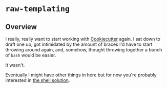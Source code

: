 # `raw-templating`

<!--[![Coverage Status](https://img.shields.io/coveralls/github/thecjharries/raw-templating/dev)](https://coveralls.io/github/thecjharries/raw-templating?branch=dev)-->
<!--[![CircleCI](https://img.shields.io/circleci/build/github/thecjharries/raw-templating/dev)](https://circleci.com/gh/thecjharries/raw-templating/tree/dev)-->

## Overview

I really, really want to start working with [Cookiecutter](https://cookiecutter.readthedocs.io) again. I sat down to draft one up, got intimidated by the amount of braces I'd have to start throwing around again, and, somehow, thought throwing together a bunch of `bash` would be easier.

It wasn't.

Eventually I might have other things in here but for now you're probably interested in [the shell solution](./shell-solution).
